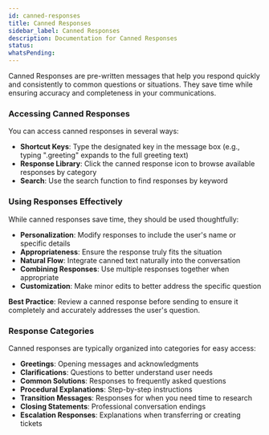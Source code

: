 ```yaml
---
id: canned-responses
title: Canned Responses
sidebar_label: Canned Responses
description: Documentation for Canned Responses
status: 
whatsPending: 
---
```



Canned Responses are pre-written messages that help you respond quickly and consistently to common questions or situations. They save time while ensuring accuracy and completeness in your communications.

### Accessing Canned Responses

You can access canned responses in several ways:

- **Shortcut Keys**: Type the designated key in the message box (e.g., typing ".greeting" expands to the full greeting text)
- **Response Library**: Click the canned response icon to browse available responses by category
- **Search**: Use the search function to find responses by keyword

### Using Responses Effectively

While canned responses save time, they should be used thoughtfully:

- **Personalization**: Modify responses to include the user's name or specific details
- **Appropriateness**: Ensure the response truly fits the situation
- **Natural Flow**: Integrate canned text naturally into the conversation
- **Combining Responses**: Use multiple responses together when appropriate
- **Customization**: Make minor edits to better address the specific question

**Best Practice**: Review a canned response before sending to ensure it completely and accurately addresses the user's question.

### Response Categories

Canned responses are typically organized into categories for easy access:

- **Greetings**: Opening messages and acknowledgments
- **Clarifications**: Questions to better understand user needs
- **Common Solutions**: Responses to frequently asked questions
- **Procedural Explanations**: Step-by-step instructions
- **Transition Messages**: Responses for when you need time to research
- **Closing Statements**: Professional conversation endings
- **Escalation Responses**: Explanations when transferring or creating tickets